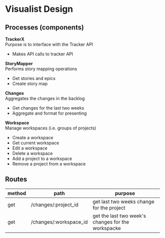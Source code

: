 # Visualist Design

## Processes (components)

__TrackerX__  
Purpose is to interface with the Tracker API
  * Makes API calls to tracker API

__StoryMapper__  
Performs story mapping operations
  * Get stories and epics
  * Create story map

__Changes__  
Aggregates the changes in the backlog
  * Get changes for the last two weeks
  * Aggregate and format for presenting

__Workspace__  
Manage workspaces (i.e. groups of projects)
  * Create a workspace
  * Get current workspace
  * Edit a workspace
  * Delete a workspace
  * Add a project to a workspace
  * Remove a project from a workspace



## Routes
method | path | purpose
-|--|--
get|/changes/:project_id|get last two weeks change for the project
get|/changes/:workspace_id| get the last two week's changes for the workspacke
